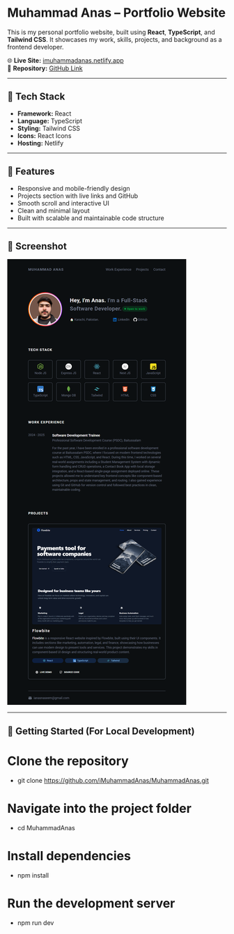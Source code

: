 # Muhammad Anas – Portfolio Website

This is my personal portfolio website, built using **React**, **TypeScript**, and **Tailwind CSS**. It showcases my work, skills, projects, and background as a frontend developer.

🌐 **Live Site:** [imuhammadanas.netlify.app](https://imuhammadanas.netlify.app/)  
📁 **Repository:** [GitHub Link](https://github.com/iMuhammadAnas/MuhammadAnas)

---

## 🔧 Tech Stack

- **Framework:** React
- **Language:** TypeScript
- **Styling:** Tailwind CSS
- **Icons:** React Icons
- **Hosting:** Netlify

---

## 📌 Features

- Responsive and mobile-friendly design
- Projects section with live links and GitHub
- Smooth scroll and interactive UI
- Clean and minimal layout
- Built with scalable and maintainable code structure

---

## 📸 Screenshot

![Screenshot](https://raw.githubusercontent.com/iMuhammadAnas/MuhammadAnas/refs/heads/main/public/images/portfolio-screenshot.png) <!-- Optional -->

---

## 🚀 Getting Started (For Local Development)

# Clone the repository
- git clone https://github.com/iMuhammadAnas/MuhammadAnas.git

# Navigate into the project folder
- cd MuhammadAnas

# Install dependencies
- npm install

# Run the development server
- npm run dev
